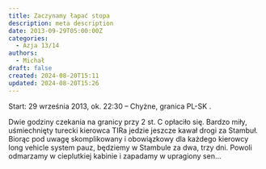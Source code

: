 ```yaml
---
title: Zaczynamy łapać stopa
description: meta description
date: 2013-09-29T05:00:00Z
categories:
  - Azja 13/14
authors:
  - Michał
draft: false
created: 2024-08-20T15:11
updated: 2024-08-20T15:26
---
```


Start: 29 września 2013, ok. 22:30 – Chyżne, granica PL-SK .

Dwie godziny czekania na granicy przy 2 st. C opłaciło się. Bardzo miły, uśmiechnięty turecki kierowca TIRa jedzie jeszcze kawał drogi za Stambuł. Biorąc pod uwagę skomplikowany i obowiązkowy dla każdego kierowcy long vehicle system pauz, będziemy w Stambule za dwa, trzy dni. Powoli odmarzamy w cieplutkiej kabinie i zapadamy w upragiony sen…

